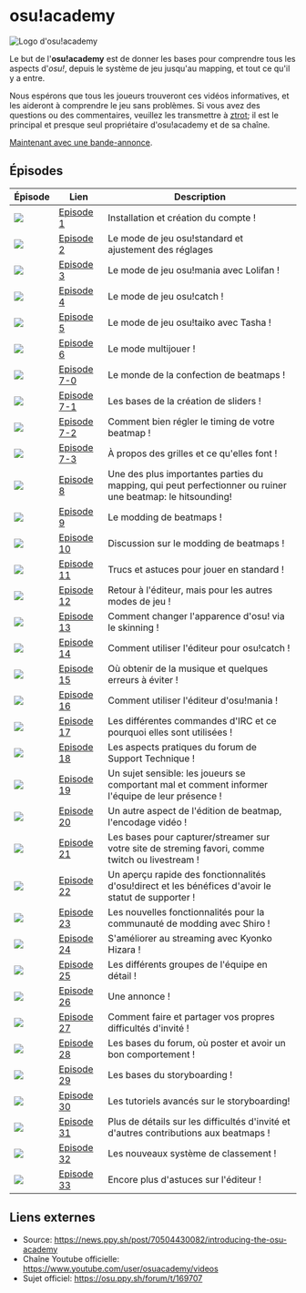 # osu!academy

![Logo d'osu!academy](img/osu!academy-logo.jpg "logo osu!academy")

Le but de l'**osu!academy** est de donner les bases pour comprendre tous les aspects d'_osu!_, depuis le système de jeu jusqu'au mapping, et tout ce qu'il y a entre.

Nous espérons que tous les joueurs trouveront ces vidéos informatives, et les aideront à comprendre le jeu sans problèmes.
Si vous avez des questions ou des commentaires, veuillez les transmettre à [ztrot](https://osu.ppy.sh/u/6347); il est le principal et presque seul propriétaire d'osu!academy et de sa chaîne.

[Maintenant avec une bande-annonce](https://www.youtube.com/watch?v=z5gy34k3RI0&feature=c4-overview&list=UUMeRgqzTfC5ja40B6kM6pdg).

## Épisodes

| Épisode                  | Lien                                                                     | Description                                                                                                |
|--------------------------|--------------------------------------------------------------------------|------------------------------------------------------------------------------------------------------------|
| ![](img/Academy_1.png)   | [Episode 1](https://www.youtube.com/watch?v=cz522ZAs5aQ "Episode 1")     | Installation et création du compte !                                                                       |
| ![](img/Academy_2.png)   | [Episode 2](https://www.youtube.com/watch?v=mswLEXK0eDk "Episode 2")     | Le mode de jeu osu!standard et ajustement des réglages                                                     |
| ![](img/Academy_3.png)   | [Episode 3](https://www.youtube.com/watch?v=UAomychlbic "Episode 3")     | Le mode de jeu osu!mania avec Lolifan !                                                                    |
| ![](img/Academy_4.png)   | [Episode 4](https://www.youtube.com/watch?v=6WKZE2HPOK8 "Episode 4")     | Le mode de jeu osu!catch !                                                                                 |
| ![](img/Academy_5.png)   | [Episode 5](https://www.youtube.com/watch?v=f_uSO2ESCRI "Episode 5")     | Le mode de jeu osu!taiko avec Tasha !                                                                      |
| ![](img/Academy_6.png)   | [Episode 6](https://www.youtube.com/watch?v=cyYRl-a5xII "Episode 6")     | Le mode multijouer !                                                                                       |
| ![](img/Academy_7-0.png) | [Episode 7-0](https://www.youtube.com/watch?v=WKS8Zhut9XU "Episode 7-0") | Le monde de la confection de beatmaps !                                                                    |
| ![](img/Academy_7-1.png) | [Episode 7-1](https://www.youtube.com/watch?v=RKLanv4pvJc "Episode 7-1") | Les bases de la création de sliders !                                                                      |
| ![](img/Academy_7-2.png) | [Episode 7-2](https://www.youtube.com/watch?v=8nsbrOhLE9w "Episode 7-2") | Comment bien régler le timing de votre beatmap !                                                           |
| ![](img/Academy_7-3.png) | [Episode 7-3](https://www.youtube.com/watch?v=MhIuPvQjLbU "Episode 7-3") | À propos des grilles et ce qu'elles font !                                                                 |
| ![](img/Academy_8.png)   | [Episode 8](https://www.youtube.com/watch?v=PFEYlQfiJHQ "Episode 8")     | Une des plus importantes parties du mapping, qui peut perfectionner ou ruiner une beatmap: le hitsounding! |
| ![](img/Academy_9.png)   | [Episode 9](https://www.youtube.com/watch?v=bTGBspoMFVA "Episode 9")     | Le modding de beatmaps !                                                                                   |
| ![](img/Academy_10.png)  | [Episode 10](https://www.youtube.com/watch?v=bTGBspoMFVA "Episode 10")   | Discussion sur le modding de beatmaps !                                                                    |
| ![](img/Academy_11.png)  | [Episode 11](https://www.youtube.com/watch?v=j8fpJKCjTvM "Episode 11")   | Trucs et astuces pour jouer en standard !                                                                  |
| ![](img/Academy_12.png)  | [Episode 12](https://www.youtube.com/watch?v=8reEFNk5kQY "Episode 12")   | Retour à l'éditeur, mais pour les autres modes de jeu !                                                    |
| ![](img/Academy_13.png)  | [Episode 13](https://www.youtube.com/watch?v=oUvCBsGyTtw "Episode 13")   | Comment changer l'apparence d'osu! via le skinning !                                                       |
| ![](img/Academy_14.png)  | [Episode 14](https://www.youtube.com/watch?v=dyDMyB9D420 "Episode 14")   | Comment utiliser l'éditeur pour osu!catch !                                                                |
| ![](img/Academy_15.png)  | [Episode 15](https://www.youtube.com/watch?v=muu3HkG38kk "Episode 15")   | Où obtenir de la musique et quelques erreurs à éviter !                                                    |
| ![](img/Academy_16.png)  | [Episode 16](https://www.youtube.com/watch?v=uTnO_7bMV44 "Episode 16")   | Comment utiliser l'éditeur d'osu!mania !                                                                   |
| ![](img/Academy_17.png)  | [Episode 17](https://www.youtube.com/watch?v=yWqRJZ5FX5Y "Episode 17")   | Les différentes commandes d'IRC et ce pourquoi elles sont utilisées !                                      |
| ![](img/Academy_18.png)  | [Episode 18](https://www.youtube.com/watch?v=Ywu3PZGYPxs "Episode 18")   | Les aspects pratiques du forum de Support Technique !                                                      |
| ![](img/Academy_19.png)  | [Episode 19](https://www.youtube.com/watch?v=ZoBAZCl9wXY "Episode 19")   | Un sujet sensible: les joueurs se comportant mal et comment informer l'équipe de leur présence !           |
| ![](img/Academy_20.png)  | [Episode 20](https://www.youtube.com/watch?v=exyuI9lv_OI "Episode 20")   | Un autre aspect de l'édition de beatmap, l'encodage vidéo !                                                |
| ![](img/Academy_21.png)  | [Episode 21](https://www.youtube.com/watch?v=59Tm9LvYk3Q "Episode 21")   | Les bases pour capturer/streamer sur votre site de streming favori, comme twitch ou livestream !           |
| ![](img/Academy_22.png)  | [Episode 22](https://www.youtube.com/watch?v=ec0pLh4U8eY "Episode 22")   | Un aperçu rapide des fonctionnalités d'osu!direct et les bénéfices d'avoir le statut de supporter !        |
| ![](img/Academy_23.png)  | [Episode 23](https://www.youtube.com/watch?v=MxlB__wjt9A "Episode 23")   | Les nouvelles fonctionnalités pour la communauté de modding avec Shiro !                                   |
| ![](img/Academy_24.png)  | [Episode 24](https://www.youtube.com/watch?v=pq33jvMitRk "Episode 24")   | S'améliorer au streaming avec Kyonko Hizara !                                                              |
| ![](img/Academy_25.png)  | [Episode 25](https://www.youtube.com/watch?v=sgcdrxevAT4 "Episode 25")   | Les différents groupes de l'équipe en détail !                                                             |
| ![](img/Academy_26.png)  | [Episode 26](https://www.youtube.com/watch?v=y61v2QCHlpY "Episode 26")   | Une annonce !                                                                                              |
| ![](img/Academy_27.png)  | [Episode 27](https://www.youtube.com/watch?v=nXWA1Qh9bT8 "Episode 27")   | Comment faire et partager vos propres difficultés d'invité !                                               |
| ![](img/Academy_28.png)  | [Episode 28](https://www.youtube.com/watch?v=PEZFOM8NKtw "Episode 28")   | Les bases du forum, où poster et avoir un bon comportement !                                               |
| ![](img/Academy_29.png)  | [Episode 29](https://www.youtube.com/watch?v=uvCRwcyJ4TA "Episode 29")   | Les bases du storyboarding !                                                                               |
| ![](img/Academy_30.png)  | [Episode 30](https://www.youtube.com/watch?v=EvICgPuOylk "Episode 30")   | Les tutoriels avancés sur le storyboarding!                                                                |
| ![](img/Academy_31.png)  | [Episode 31](https://www.youtube.com/watch?v=s2ZK4o8V5tI "Episode 31")   | Plus de détails sur les difficultés d'invité et d'autres contributions aux beatmaps !                      |
| ![](img/Academy_32.png)  | [Episode 32](https://www.youtube.com/watch?v=wa_hNegtBw0 "Episode 32")   | Les nouveaux système de classement !                                                                       |
| ![](img/Academy_33.png)  | [Episode 33](https://www.youtube.com/watch?v=_-Xke2bqzok "Episode 33")   | Encore plus d'astuces sur l'éditeur !                                                                      |

## Liens externes

- Source: <https://news.ppy.sh/post/70504430082/introducing-the-osu-academy>
- Chaîne Youtube officielle: <https://www.youtube.com/user/osuacademy/videos>
- Sujet officiel: <https://osu.ppy.sh/forum/t/169707>
